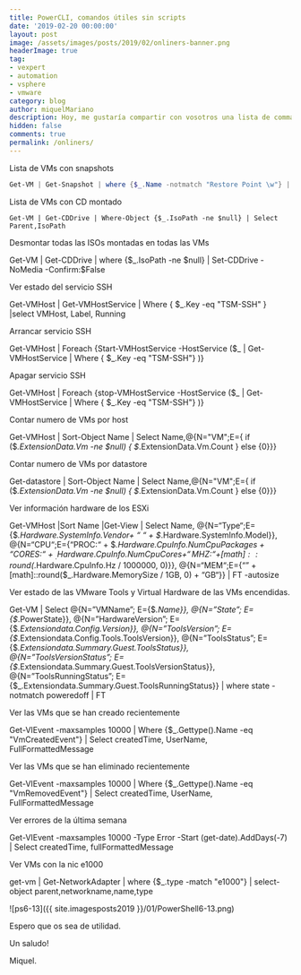 ```yaml
---
title: PowerCLI, comandos útiles sin scripts
date: '2019-02-20 00:00:00'
layout: post
image: /assets/images/posts/2019/02/onliners-banner.png
headerImage: true
tag:
- vexpert
- automation
- vsphere
- vmware
category: blog
author: miquelMariano
description: Hoy, me gustaría compartir con vosotros una lista de commandos que podemos ejecutar sin necesidad de crear ningún script y que nos dan información muy valiosa de nuestro entorno vsphere
hidden: false
comments: true
permalink: /onliners/
---
```



Lista de VMs con snapshots

```powershell
Get-VM | Get-Snapshot | where {$_.Name -notmatch "Restore Point \w"} | Select VM,Name,Description,@{Label="Size";Expression={"{0:N2} GB" -f ($_.SizeGB)}},Created | FT -Autosize
```

Lista de VMs con CD montado

```
Get-VM | Get-CDDrive | Where-Object {$_.IsoPath -ne $null} | Select Parent,IsoPath 
```

Desmontar todas las ISOs montadas en todas las VMs

Get-VM | Get-CDDrive | where {$_.IsoPath -ne $null} | Set-CDDrive -NoMedia -Confirm:$False

Ver estado del servicio SSH

Get-VMHost | Get-VMHostService | Where { $_.Key -eq "TSM-SSH" } |select VMHost, Label, Running

Arrancar servicio SSH

Get-VMHost | Foreach {Start-VMHostService -HostService ($_ | Get-VMHostService | Where { $_.Key -eq "TSM-SSH"} )}

Apagar servicio SSH

Get-VMHost | Foreach {stop-VMHostService -HostService ($_ | Get-VMHostService | Where { $_.Key -eq "TSM-SSH"} )}

Contar numero de VMs por host

Get-VMHost | Sort-Object Name | Select Name,@{N="VM";E={ if ($_.ExtensionData.Vm -ne $null) { $_.ExtensionData.Vm.Count } else {0}}}

Contar numero de VMs por datastore

Get-datastore | Sort-Object Name | Select Name,@{N="VM";E={ if ($_.ExtensionData.Vm -ne $null) { $_.ExtensionData.Vm.Count } else {0}}}

Ver información hardware de los ESXi

Get-VMHost |Sort Name |Get-View | Select Name, @{N=“Type“;E={$_.Hardware.SystemInfo.Vendor+ “ “ + $_.Hardware.SystemInfo.Model}}, @{N=“CPU“;E={“PROC:“ + $_.Hardware.CpuInfo.NumCpuPackages + “CORES:“ + $_.Hardware.CpuInfo.NumCpuCores + “ MHZ: “ +[math]::round($_.Hardware.CpuInfo.Hz / 1000000, 0)}}, @{N=“MEM“;E={“” + [math]::round($_.Hardware.MemorySize / 1GB, 0) + “GB“}} | FT -autosize

Ver estado de las VMware Tools y Virtual Hardware de las VMs encendidas.

Get-VM | Select @{N=”VMName”; E={$_.Name}}, @{N=”State”; E={$_.PowerState}},  @{N=”HardwareVersion”; E={$_.Extensiondata.Config.Version}}, @{N=”ToolsVersion”; E={$_.Extensiondata.Config.Tools.ToolsVersion}}, @{N=”ToolsStatus”; E={$_.Extensiondata.Summary.Guest.ToolsStatus}}, @{N=”ToolsVersionStatus”; E={$_.Extensiondata.Summary.Guest.ToolsVersionStatus}}, @{N=”ToolsRunningStatus”; E={$_.Extensiondata.Summary.Guest.ToolsRunningStatus}} | where state -notmatch poweredoff | FT

Ver las VMs que se han creado recientemente

Get-VIEvent -maxsamples 10000 | Where {$_.Gettype().Name -eq "VmCreatedEvent"} | Select createdTime, UserName, FullFormattedMessage

Ver las VMs que se han eliminado recientemente

Get-VIEvent -maxsamples 10000 | Where {$_.Gettype().Name -eq "VmRemovedEvent"} | Select createdTime, UserName, FullFormattedMessage

Ver errores de la última semana

Get-VIEvent -maxsamples 10000 -Type Error -Start (get-date).AddDays(-7) | Select createdTime, fullFormattedMessage

Ver VMs con la nic e1000

get-vm | Get-NetworkAdapter | where {$_.type -match "e1000"} | select-object parent,networkname,name,type




![ps6-13]({{ site.imagesposts2019 }}/01/PowerShell6-13.png)

Espero que os sea de utilidad.

Un saludo!

Miquel.


